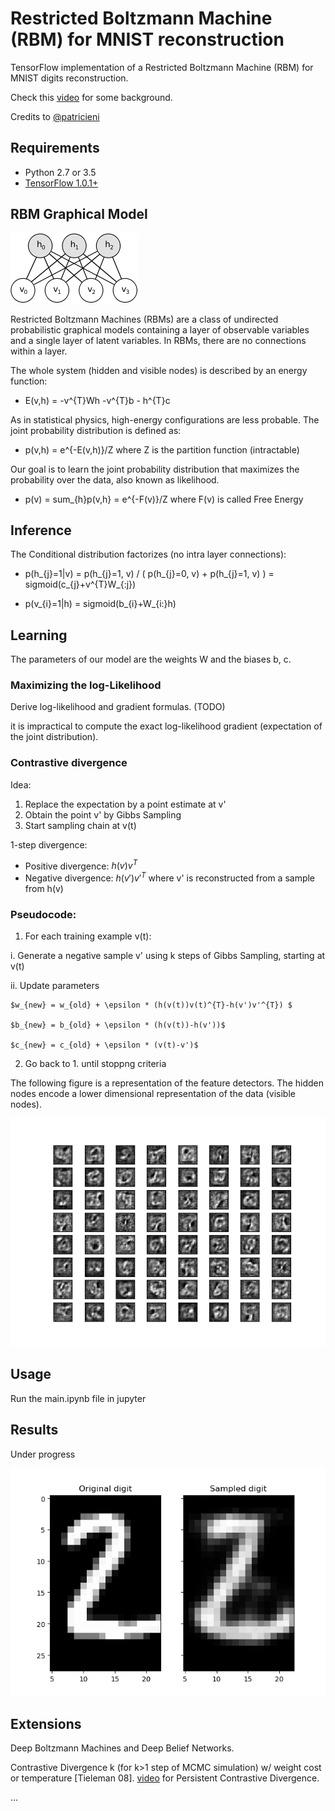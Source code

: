 # Restricted Boltzmann Machine (RBM) for MNIST reconstruction

TensorFlow implementation of a Restricted Boltzmann Machine (RBM) for MNIST digits reconstruction.

Check this [video](https://www.youtube.com/watch?v=JKw4z2tKl_4) for some background.

Credits to [@patricieni](https://github.com/patricieni/RBM-Tensorflow)

## Requirements
- Python 2.7 or 3.5
- [TensorFlow 1.0.1+](https://www.tensorflow.org/install/)

## RBM Graphical Model

![rbm](./img/rbm.png)

Restricted Boltzmann Machines (RBMs) are a class of undirected probabilistic graphical models containing a layer of observable variables and a single layer of latent variables. In RBMs, there are no connections within a layer. 


The whole system (hidden and visible nodes) is described by an energy function:

- E(v,h) = -v^{T}Wh -v^{T}b - h^{T}c

As in statistical physics,  high-energy configurations are less probable. The joint probability distribution is defined as:

- p(v,h) = e^{-E(v,h)}/Z where Z is the partition function (intractable)

Our goal is to learn the joint probability distribution that maximizes the probability over the data, also known as likelihood.

- p(v) = sum_{h}p(v,h} = e^{-F(v)}/Z where F(v) is called Free Energy

## Inference

The Conditional distribution factorizes (no intra layer connections):

- p(h_{j}=1|v) = p(h_{j}=1, v) / ( p(h_{j}=0, v) + p(h_{j}=1, v) ) = sigmoid(c_{j}+v^{T}W_{:j})

- p(v_{i}=1|h) = sigmoid(b_{i}+W_{i:}h)

## Learning

The parameters of our model are the weights W and the biases b, c. 

### Maximizing the log-Likelihood

Derive log-likelihood and gradient formulas. (TODO)

it is impractical to compute the exact log-likelihood gradient (expectation of the joint distribution).

### Contrastive divergence

Idea:
1. Replace the expectation by a point estimate at v'
2. Obtain the point v' by Gibbs Sampling
3. Start sampling chain at v(t)

1-step divergence:
- Positive divergence: $h(v)v^{T}$
- Negative divergence: $h(v')v'^{T}$ where v' is reconstructed from a sample from h(v)

### Pseudocode:

1. For each training example v(t):

  i. Generate a negative sample v' using k steps of Gibbs Sampling, starting at v(t)
  
  ii. Update parameters
  
    $w_{new} = w_{old} + \epsilon * (h(v(t))v(t)^{T}-h(v')v'^{T}) $
  
    $b_{new} = b_{old} + \epsilon * (h(v(t))-h(v'))$
  
    $c_{new} = c_{old} + \epsilon * (v(t)-v')$
 
2. Go back to 1. until stoppng criteria


The following figure is a representation of the feature detectors. The hidden nodes encode a lower dimensional representation of the data (visible nodes).

![bernoulli_ft](./img/bernoulli_ft.png)

## Usage

Run the main.ipynb file in jupyter

## Results

Under progress

![recon2](./img/recon2.png)

## Extensions

Deep Boltzmann Machines and Deep Belief Networks.

Contrastive Divergence k (for k>1 step of MCMC simulation) w/ weight cost or temperature [Tieleman 08]. [video](https://www.youtube.com/watch?v=S0kFFiHzR8M) for Persistent Contrastive Divergence.

...
